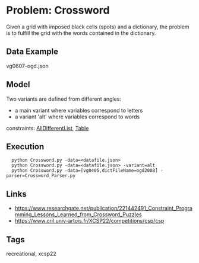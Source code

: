 # Problem: Crossword

Given a grid with imposed black cells (spots) and a dictionary, the problem is to fulfill the grid with the words contained in the dictionary.

## Data Example
  vg0607-ogd.json

## Model
  Two variants are defined from different angles:
  - a main variant where variables correspond to letters
  - a variant 'alt' where variables correspond to words

  constraints: [AllDifferentList](https://pycsp.org/documentation/constraints/AllDifferentList), [Table](https://pycsp.org/documentation/constraints/Table)

## Execution
```
  python Crossword.py -data=<datafile.json>
  python Crossword.py -data=<datafile.json> -variant=alt
  python Crossword.py -data=[vg0405,dictFileName=ogd2008] -parser=Crossword_Parser.py
```

## Links
  - https://www.researchgate.net/publication/221442491_Constraint_Programming_Lessons_Learned_from_Crossword_Puzzles
  - https://www.cril.univ-artois.fr/XCSP22/competitions/csp/csp

## Tags
  recreational, xcsp22
